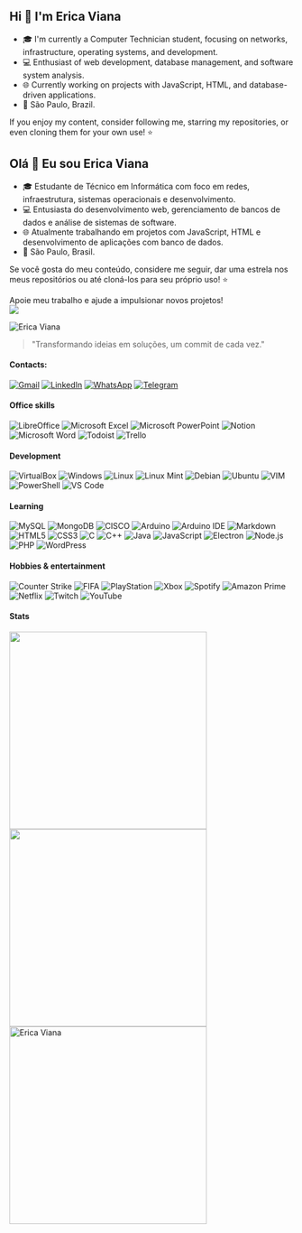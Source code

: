 ## Hi 👋 I'm Erica Viana

- 🎓 I'm currently a Computer Technician student, focusing on networks, infrastructure, operating systems, and development.  
- 💻 Enthusiast of web development, database management, and software system analysis.  
- 🌐 Currently working on projects with JavaScript, HTML, and database-driven applications.  
- 📍 São Paulo, Brazil.

If you enjoy my content, consider following me, starring my repositories, or even cloning them for your own use! ⭐

## Olá 👋 Eu sou Erica Viana

- 🎓 Estudante de Técnico em Informática com foco em redes, infraestrutura, sistemas operacionais e desenvolvimento.  
- 💻 Entusiasta do desenvolvimento web, gerenciamento de bancos de dados e análise de sistemas de software.  
- 🌐 Atualmente trabalhando em projetos com JavaScript, HTML e desenvolvimento de aplicações com banco de dados.  
- 📍 São Paulo, Brasil.

Se você gosta do meu conteúdo, considere me seguir, dar uma estrela nos meus repositórios ou até cloná-los para seu próprio uso! ⭐

Apoie meu trabalho e ajude a impulsionar novos projetos!  
<a href="https://github.com/sponsors/ericaviana12">
<img src="https://img.shields.io/badge/sponsor-30363D?style=for-the-badge&logo=GitHub-Sponsors&logoColor=#white" /> </a>

<img src="https://komarev.com/ghpvc/?username=ericaviana12&label=Profile%20views&color=0e75b6&style=flat" alt="Erica Viana"/>

> "Transformando ideias em soluções, um commit de cada vez."

#### Contacts:

[![Gmail](https://img.shields.io/badge/Gmail-D14836?style=flat-square&logo=gmail&logoColor=white)](mailto:erica.viana.soares@gmail.com)
[![LinkedIn](https://img.shields.io/badge/LinkedIn-0077B5?style=flat-square&logo=linkedin&logoColor=white)](https://www.linkedin.com/in/erica-viana-soares/)
[![WhatsApp](https://img.shields.io/badge/WhatsApp-25D366?style=flat-square&logo=whatsapp&logoColor=white)](https://wa.me/5511930048795)
[![Telegram](https://img.shields.io/badge/Telegram-2CA5E0?style=flat-square&logo=telegram&logoColor=white)](https://t.me/ericaviana12)

#### Office skills

![LibreOffice](https://img.shields.io/badge/LibreOffice-18A303?style=flat-square&logo=LibreOffice&logoColor=white)
![Microsoft Excel](https://img.shields.io/badge/Microsoft_Excel-217346?style=flat-square&logo=microsoft-excel&logoColor=white)
![Microsoft PowerPoint](https://img.shields.io/badge/Microsoft_PowerPoint-B7472A?style=flat-square&logo=microsoft-powerpoint&logoColor=white)
![Notion](https://img.shields.io/badge/Notion-000000?style=flat-square&logo=notion&logoColor=white)
![Microsoft Word](https://img.shields.io/badge/Microsoft_Word-2B579A?style=flat-square&logo=microsoft-word&logoColor=white)
![Todoist](https://img.shields.io/badge/Todoist-E44332?style=flat-square&logo=todoist&logoColor=white)
![Trello](https://img.shields.io/badge/Trello-0052CC?style=flat-square&logo=trello&logoColor=white)

#### Development

![VirtualBox](https://img.shields.io/badge/VirtualBox-21416b?style=flat-square&logo=VirtualBox&logoColor=white)
![Windows](https://img.shields.io/badge/Windows-0078D6?style=flat-square&logo=windows&logoColor=white)
![Linux](https://img.shields.io/badge/Linux-FCC624?style=flat-square&logo=linux&logoColor=black)
![Linux Mint](https://img.shields.io/badge/Linux_Mint-87CF3E?style=flat-square&logo=linux-mint&logoColor=white)
![Debian](https://img.shields.io/badge/Debian-A81D33?style=flat-square&logo=debian&logoColor=white)
![Ubuntu](https://img.shields.io/badge/Ubuntu-E95420?style=flat-square&logo=ubuntu&logoColor=white)
![VIM](https://img.shields.io/badge/VIM-%2311AB00.svg?style=flat-square&logo=vim&logoColor=white)
![PowerShell](https://img.shields.io/badge/powershell-5391FE?style=flat-square&logo=powershell&logoColor=white)
![VS Code](https://img.shields.io/badge/Visual_Studio_Code-0078D4?style=flat-square&logo=visual%20studio%20code&logoColor=white)

#### Learning

![MySQL](https://img.shields.io/badge/MySQL-005C84?style=flat-square&logo=mysql&logoColor=white)
![MongoDB](https://img.shields.io/badge/MongoDB-47A248?style=flat-square&logo=mongodb&logoColor=white)
![CISCO](https://img.shields.io/badge/CISCO-1BA0D7?style=flat-square&logo=cisco&logoColor=white)
![Arduino](https://img.shields.io/badge/Arduino-00979D?style=flat-square&logo=Arduino&logoColor=white)
![Arduino IDE](https://img.shields.io/badge/Arduino_IDE-00979D?style=flat-square&logo=arduino&logoColor=white)
![Markdown](https://img.shields.io/badge/Markdown-000000?style=flat-square&logo=markdown&logoColor=white)
![HTML5](https://img.shields.io/badge/HTML5-E34F26?style=flat-square&logo=html5&logoColor=white)
![CSS3](https://img.shields.io/badge/CSS3-1572B6?style=flat-square&logo=css3&logoColor=white)
![C](https://img.shields.io/badge/C-00599C?style=flat-square&logo=c&logoColor=white)
![C++](https://img.shields.io/badge/C++-00599C?style=flat-square&logo=c%2B%2B&logoColor=white)
![Java](https://img.shields.io/badge/Java-007396?style=flat-square&logo=java&logoColor=white)
![JavaScript](https://img.shields.io/badge/JavaScript-323330?style=flat-square&logo=javascript&logoColor=F7DF1E)
![Electron](https://img.shields.io/badge/Electron-2C2E3B?style=flat-square&logo=electron&logoColor=9FEAF9)
![Node.js](https://img.shields.io/badge/Node.js-339933?style=flat-square&logo=nodedotjs&logoColor=white)
![PHP](https://img.shields.io/badge/PHP-777BB4?style=flat-square&logo=php&logoColor=white)
![WordPress](https://img.shields.io/badge/Wordpress-21759B?style=flat-square&logo=wordpress&logoColor=white)

#### Hobbies & entertainment

![Counter Strike](https://img.shields.io/badge/Counter_Strike-000000?style=flat-square&logo=counter-strike&logoColor=white)
![FIFA](https://img.shields.io/badge/FIFA-B7312F?style=flat-square&logo=fifa&logoColor=white)
![PlayStation](https://img.shields.io/badge/PlayStation-003791?style=flat-square&logo=playstation&logoColor=white)
![Xbox](https://img.shields.io/badge/Xbox-107C10?style=flat-square&logo=xbox&logoColor=white)
![Spotify](https://img.shields.io/badge/Spotify-1ED760?style=flat-square&logo=spotify&logoColor=white)
![Amazon Prime](https://img.shields.io/badge/Amazon%20Prime-00A8E1?style=flat-square&logo=amazon&logoColor=white)
![Netflix](https://img.shields.io/badge/Netflix-E50914?style=flat-square&logo=netflix&logoColor=white)
![Twitch](https://img.shields.io/badge/Twitch-9146FF?style=flat-square&logo=twitch&logoColor=white)
![YouTube](https://img.shields.io/badge/YouTube-FF0000?style=flat-square&logo=youtube&logoColor=white)

#### Stats

<img src="https://github-readme-stats.vercel.app/api/top-langs/?username=ericaviana12&layout=compact&langs_count=7&theme=dark" width="350px"/>  
<img src="https://github-readme-stats.vercel.app/api?username=ericaviana12&show_icons=true&theme=dark&include_all_commits=true&count_private=true" width="350px"/>  
<img src="https://github-readme-streak-stats.herokuapp.com/?user=ericaviana12&theme=dark" alt="Erica Viana" width="350px"/>
